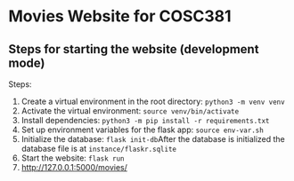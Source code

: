 # Movies Website for COSC381
## Steps for starting the website (development mode)

Steps:
1) Create a virtual environment in the root directory: `python3 -m venv venv`
2) Activate the virtual environment: `source venv/bin/activate`
3) Install dependencies: `python3 -m pip install -r requirements.txt`
4) Set up environment variables for the flask app: `source env-var.sh`
5) Initialize the database: `flask init-db`After the database is initialized the database file is at `instance/flaskr.sqlite`
6) Start the website: `flask run`
7) http://127.0.0.1:5000/movies/ 